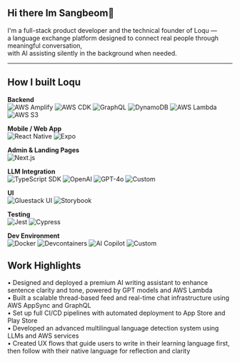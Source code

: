 ## Hi there Im Sangbeom👋 
I'm a full-stack product developer and the technical founder of Loqu —  
a language exchange platform designed to connect real people through meaningful conversation,  
with AI assisting silently in the background when needed.

---

## How I built Loqu

**Backend**  
![AWS Amplify](https://img.shields.io/badge/AWS%20Amplify-FF9900?style=for-the-badge&logo=awsamplify&logoColor=white)
![AWS CDK](https://img.shields.io/badge/AWS%20CDK-FF9900?style=for-the-badge&logo=amazonaws&logoColor=white)
![GraphQL](https://img.shields.io/badge/GraphQL-E10098?style=for-the-badge&logo=graphql&logoColor=white)
![DynamoDB](https://img.shields.io/badge/DynamoDB-4053D6?style=for-the-badge&logo=amazon-dynamodb&logoColor=white)
![AWS Lambda](https://img.shields.io/badge/AWS%20Lambda-FF9900?style=for-the-badge&logo=aws-lambda&logoColor=white)
![AWS S3](https://img.shields.io/badge/AWS%20S3-569A31?style=for-the-badge&logo=amazonaws&logoColor=white)

**Mobile / Web App**  
![React Native](https://img.shields.io/badge/React%20Native-20232A?style=for-the-badge&logo=react&logoColor=61DAFB)
![Expo](https://img.shields.io/badge/Expo-000020?style=for-the-badge&logo=expo&logoColor=white)

**Admin & Landing Pages**  
![Next.js](https://img.shields.io/badge/Next.js-000000?style=for-the-badge&logo=next.js&logoColor=white)

**LLM Integration**  
![TypeScript SDK](https://img.shields.io/badge/TypeScript%20SDK-3178C6?style=for-the-badge&logo=typescript&logoColor=white)
![OpenAI](https://img.shields.io/badge/OpenAI-412991?style=for-the-badge&logo=openai&logoColor=white)
![GPT-4o](https://img.shields.io/badge/GPT--4o-grey?style=for-the-badge)
![Custom](https://img.shields.io/badge/Custom-green?style=for-the-badge)

**UI**  
![Gluestack UI](https://img.shields.io/badge/Gluestack%20UI-5A45FF?style=for-the-badge)
![Storybook](https://img.shields.io/badge/Storybook-FF4785?style=for-the-badge&logo=storybook&logoColor=white)

**Testing**  
![Jest](https://img.shields.io/badge/Jest-C21325?style=for-the-badge&logo=jest&logoColor=white)
![Cypress](https://img.shields.io/badge/Cypress-17202C?style=for-the-badge&logo=cypress&logoColor=white)

**Dev Environment**  
![Docker](https://img.shields.io/badge/Docker-2496ED?style=for-the-badge&logo=docker&logoColor=white)
![Devcontainers](https://img.shields.io/badge/Devcontainers-007ACC?style=for-the-badge&logo=visualstudiocode&logoColor=white)
![AI Copilot](https://img.shields.io/badge/AI%20Copilot-grey?style=for-the-badge)
![Custom](https://img.shields.io/badge/Custom-blue?style=for-the-badge)


## Work Highlights

• Designed and deployed a premium AI writing assistant to enhance sentence clarity and tone, powered by GPT models and AWS Lambda<br>
• Built a scalable thread-based feed and real-time chat infrastructure using AWS AppSync and GraphQL<br>
• Set up full CI/CD pipelines with automated deployment to App Store and Play Store<br>
• Developed an advanced multilingual language detection system using LLMs and AWS services<br>
• Created UX flows that guide users to write in their learning language first, then follow with their native language for reflection and clarity




<!--
**bemoi0607/bemoi0607** is a ✨ _special_ ✨ repository because its `README.md` (this file) appears on your GitHub profile.

Here are some ideas to get you started:

- 🔭 I’m currently working on ...
- 🌱 I’m currently learning ...
- 👯 I’m looking to collaborate on ...
- 🤔 I’m looking for help with ...
- 💬 Ask me about ...
- 📫 How to reach me: ...
- 😄 Pronouns: ...
- ⚡ Fun fact: ...
-->
